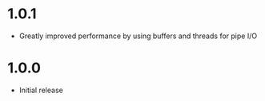 # 1.0.1

- Greatly improved performance by using buffers and threads for pipe I/O

# 1.0.0

- Initial release